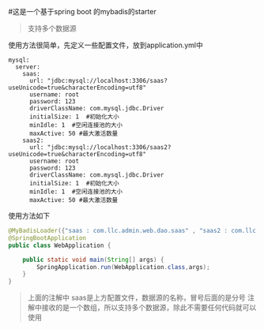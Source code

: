 #这是一个基于spring boot 的mybadis的starter
> 支持多个数据源

使用方法很简单，先定义一些配置文件，放到application.yml中
````
mysql:
  server:
    saas:
      url: "jdbc:mysql://localhost:3306/saas?useUnicode=true&characterEncoding=utf8"
      username: root
      password: 123
      driverClassName: com.mysql.jdbc.Driver
      initialSize: 1  #初始化大小
      minIdle: 1  #空闲连接池的大小
      maxActive: 50 #最大激活数量
    saas2:
      url: "jdbc:mysql://localhost:3306/saas2?useUnicode=true&characterEncoding=utf8"
      username: root
      password: 123
      driverClassName: com.mysql.jdbc.Driver
      initialSize: 1  #初始化大小
      minIdle: 1  #空闲连接池的大小
      maxActive: 50 #最大激活数量
````


使用方法如下
```java
@MyBadisLoader({"saas : com.llc.admin.web.dao.saas" , "saas2 : com.llc.admin.web.dao.saas2"})
@SpringBootApplication
public class WebApplication {

    public static void main(String[] args) {
        SpringApplication.run(WebApplication.class,args);
    }
}
```
> 上面的注解中 saas是上方配置文件，数据源的名称，冒号后面的是分号
> 注解中接收的是一个数组，所以支持多个数据源，除此不需要任何代码就可以使用